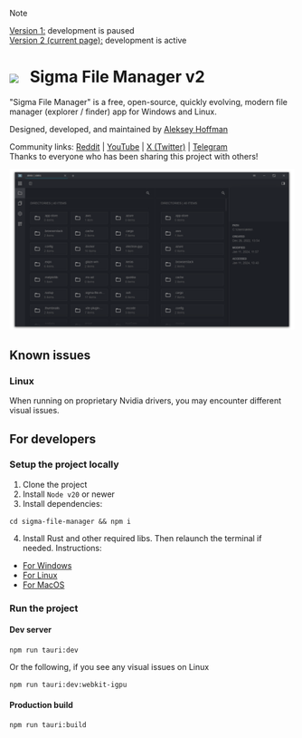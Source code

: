 > [!NOTE]
>
> [Version 1:](https://github.com/aleksey-hoffman/sigma-file-manager) development is paused<br>
> [Version 2 (current page):](https://github.com/aleksey-hoffman/sigma-file-manager/tree/v2) development is active

<h1>
  <img valign="middle" src="https://github.com/aleksey-hoffman/sigma-file-manager/raw/main/.github/media/logo-1024x1024.png" width="64px">
  &nbsp;&nbsp;Sigma File Manager v2
</h1>

"Sigma File Manager" is a free, open-source, quickly evolving, modern file manager (explorer / finder) app for Windows and Linux.

Designed, developed, and maintained by [Aleksey Hoffman](https://github.com/aleksey-hoffman)

Community links: [Reddit](https://www.reddit.com/r/SigmaFileManager) | [YouTube](https://www.youtube.com/@sigma-dev) | [X (Twitter)](https://twitter.com/sigma__dev) | [Telegram](https://t.me/sigma_devs)
<br>Thanks to everyone who has been sharing this project with others!

<img src="./.github/media/main.png">

## Known issues

### Linux

When running on proprietary Nvidia drivers, you may encounter different visual issues.

## For developers

### Setup the project locally

1. Clone the project
2. Install `Node v20` or newer
3. Install dependencies:
```
cd sigma-file-manager && npm i
```
4. Install Rust and other required libs. Then relaunch the terminal if needed. Instructions:

- [For Windows](https://tauri.app/v1/guides/getting-started/prerequisites/#setting-up-windows)
- [For Linux](https://tauri.app/v1/guides/getting-started/prerequisites/#setting-up-linux)
- [For MacOS](https://tauri.app/v1/guides/getting-started/prerequisites/#setting-up-macos)

### Run the project

#### Dev server

```
npm run tauri:dev
```

Or the following, if you see any visual issues on Linux

```
npm run tauri:dev:webkit-igpu
```

#### Production build

```
npm run tauri:build
```